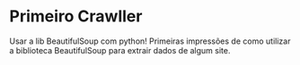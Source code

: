 # Primeiro Crawller
Usar a lib BeautifulSoup com python!
Primeiras impressões de como utilizar a biblioteca BeautifulSoup para extrair dados de algum site.
